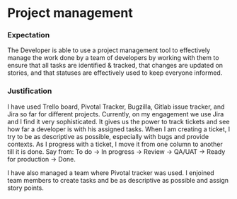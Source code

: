 # Project management

### Expectation
The Developer is able to use a project management tool to effectively manage the work done by a team of developers by working with them to ensure that all tasks are identified & tracked, that changes are updated on stories, and that statuses are effectively used to keep everyone informed.

### Justification
I have used Trello board, Pivotal Tracker, Bugzilla, Gitlab issue tracker, and Jira so far for different projects.
Currently, on my engagement we use Jira and I find it very sophisticated. It gives us the power to track tickets and see how far a developer is with his assigned tasks. When I am creating a ticket, I try to be as descriptive as possible, especially with bugs and provide contexts. As I progress with a ticket, I move it from one column to another till it is done. Say from: To do -> In progress -> Review -> QA/UAT -> Ready for production -> Done.

I have also managed a team where Pivotal tracker was used. I enjoined team members to create tasks and be as descriptive as possible and assign story points.
